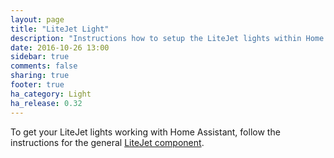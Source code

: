 ```yaml
---
layout: page
title: "LiteJet Light"
description: "Instructions how to setup the LiteJet lights within Home Assistant."
date: 2016-10-26 13:00
sidebar: true
comments: false
sharing: true
footer: true
ha_category: Light
ha_release: 0.32
---
```


To get your LiteJet lights working with Home Assistant, follow the instructions for the general [LiteJet component](/components/litejet/).
